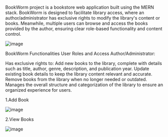 BookWorm project is a bookstore web application built using the MERN stack.
BookWorm is designed to facilitate library access, where an author/administrator has exclusive rights to modify the library's content or books. Meanwhile, multiple users can browse and access the books provided by the author, ensuring clear role-based functionality and content control.

![image](https://github.com/user-attachments/assets/5a7b6330-45ba-4846-a98c-6d2c4483ce70)

BookWorm Functionalities
User Roles and Access
Author/Administrator:

Has exclusive rights to:
Add new books to the library, complete with details such as title, author, genre, description, and publication year.
Update existing book details to keep the library content relevant and accurate.
Remove books from the library when no longer needed or outdated.
Manages the overall structure and categorization of the library to ensure an organized experience for users.


1.Add Book

![image](https://github.com/user-attachments/assets/5c294f77-4a50-4730-b37a-b3821b7c4792)


2.View Books

![image](https://github.com/user-attachments/assets/fbefa39f-e12e-4e33-990e-18f2538e2cf2)




